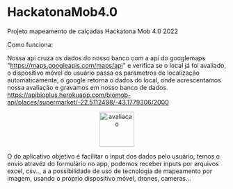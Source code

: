 # HackatonaMob4.0
Projeto mapeamento de calçadas Hackatona Mob 4.0 2022

Como funciona:

Nossa api cruza os dados do nosso banco com a api do googlemaps "https://maps.googleapis.com/maps/api" e verifica se o local já foi avaliado,
o dispositivo móvel do usuário passa os parametros de localização automaticamente, o google retorna o dados do local, onde acrescentamos nossa avaliação e gravamos em nosso banco de dados.
https://apibioplus.herokuapp.com/biomob-api/places/supermarket/-22.5112498/-43.1779306/2000

<p align="center">
  <img height="80px" src="assets/avaliacao" alt="avaliacao"/>
</p>


O do aplicativo objetivo é facilitar o input dos dados pelo usuário, temos o envio atravéz do formulário no app, podemos receber inputs por arquivos excel, csv..,
a a possibilidade de uso de tecnologia de mapeamento por imagem, usando o próprio dispositivo móvel, drones, cameras...
